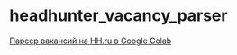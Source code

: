 # headhunter_vacancy_parser

[Парсер вакансий на HH.ru в Google Colab](https://colab.research.google.com/drive/1xXPj1Dpxjij5ixJXX-Ob6z4l1tJlltTH)
